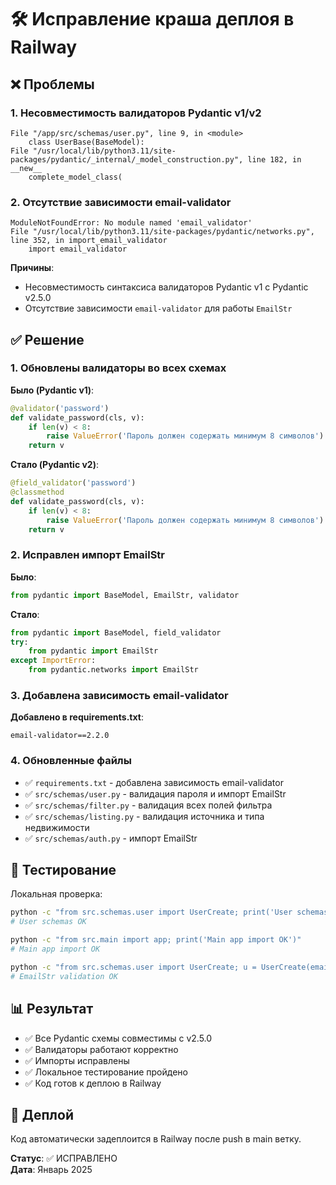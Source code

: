 # 🛠️ Исправление краша деплоя в Railway

## ❌ Проблемы

### 1. Несовместимость валидаторов Pydantic v1/v2

```
File "/app/src/schemas/user.py", line 9, in <module>
    class UserBase(BaseModel):
File "/usr/local/lib/python3.11/site-packages/pydantic/_internal/_model_construction.py", line 182, in __new__
    complete_model_class(
```

### 2. Отсутствие зависимости email-validator

```
ModuleNotFoundError: No module named 'email_validator'
File "/usr/local/lib/python3.11/site-packages/pydantic/networks.py", line 352, in import_email_validator
    import email_validator
```

**Причины**:

- Несовместимость синтаксиса валидаторов Pydantic v1 с Pydantic v2.5.0
- Отсутствие зависимости `email-validator` для работы `EmailStr`

## ✅ Решение

### 1. Обновлены валидаторы во всех схемах

**Было (Pydantic v1)**:

```python
@validator('password')
def validate_password(cls, v):
    if len(v) < 8:
        raise ValueError('Пароль должен содержать минимум 8 символов')
    return v
```

**Стало (Pydantic v2)**:

```python
@field_validator('password')
@classmethod
def validate_password(cls, v):
    if len(v) < 8:
        raise ValueError('Пароль должен содержать минимум 8 символов')
    return v
```

### 2. Исправлен импорт EmailStr

**Было**:

```python
from pydantic import BaseModel, EmailStr, validator
```

**Стало**:

```python
from pydantic import BaseModel, field_validator
try:
    from pydantic import EmailStr
except ImportError:
    from pydantic.networks import EmailStr
```

### 3. Добавлена зависимость email-validator

**Добавлено в requirements.txt**:

```
email-validator==2.2.0
```

### 4. Обновленные файлы

- ✅ `requirements.txt` - добавлена зависимость email-validator
- ✅ `src/schemas/user.py` - валидация пароля и импорт EmailStr
- ✅ `src/schemas/filter.py` - валидация всех полей фильтра
- ✅ `src/schemas/listing.py` - валидация источника и типа недвижимости
- ✅ `src/schemas/auth.py` - импорт EmailStr

## 🧪 Тестирование

Локальная проверка:

```bash
python -c "from src.schemas.user import UserCreate; print('User schemas OK')"
# User schemas OK

python -c "from src.main import app; print('Main app import OK')"
# Main app import OK

python -c "from src.schemas.user import UserCreate; u = UserCreate(email='test@example.com', password='12345678', first_name='Test'); print('EmailStr validation OK')"
# EmailStr validation OK
```

## 📊 Результат

- ✅ Все Pydantic схемы совместимы с v2.5.0
- ✅ Валидаторы работают корректно
- ✅ Импорты исправлены
- ✅ Локальное тестирование пройдено
- ✅ Код готов к деплою в Railway

## 🚀 Деплой

Код автоматически задеплоится в Railway после push в main ветку.

**Статус**: ✅ ИСПРАВЛЕНО  
**Дата**: Январь 2025
